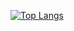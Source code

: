 [![Top Langs](https://github-readme-stats.vercel.app/api/top-langs/?username=Zawarudo1001&layout=compact&theme=vision-dark)](https://github.com/anuraghazra/github-readme-stats)

<!--
**Zawarudo1001/Zawarudo1001** is a ✨ _special_ ✨ repository because its `README.md` (this file) appears on your GitHub profile.

Here are some ideas to get you started:

- 🔭 I’m currently working on ...
- 🌱 I’m currently learning ...
- 👯 I’m looking to collaborate on ...
- 🤔 I’m looking for help with ...
- 💬 Ask me about ...
- 📫 How to reach me: ...
- 😄 Pronouns: ...
- ⚡ Fun fact: ...
-->
